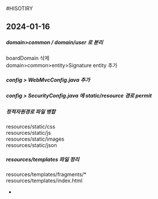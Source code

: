 #HISOTIRY

2024-01-16
---
##### domain>common / domain/user  로 분리
boardDomain  삭제<br/>
domain>common>entity>Signature entity 추가 <br/>
##### config > WebMvcConfig.java 추가 
##### config > SecurityConfig.java 에 static/resource 경로 permit 
##### 정적자원경로  파일 병합
resources/static/css<br/>
resources/static/js<br/>
resources/static/images<br/>
resources/static/json<br/>

##### resources/templates 파일 정리
resources/templates/fragments/* <br/>
resources/templates/index.html <br/>


-


